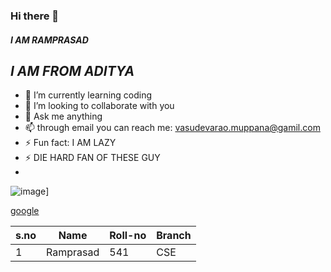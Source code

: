 ### Hi there 👋 ###
#### *I AM RAMPRASAD* ####
##    *_I AM FROM ADITYA_* ##
- 🌱 I’m currently learning coding
- 👯 I’m looking to collaborate with you
- 💬 Ask me anything
- 📫 through email you can reach me: vasudevarao.muppana@gamil.com
- ⚡ Fun fact: I AM LAZY
-  ⚡ DIE HARD FAN OF THESE GUY
-  
![image](https://user-images.githubusercontent.com/83056522/142842855-2860e9ec-9490-4493-bb65-fe95d4535cce.png)]

 
 
 [google](https://user-images.githubusercontent.com/83056522/142842855-2860e9ec-9490-4493-bb65-fe95d4535cce.png)
 
 
|s.no| Name| Roll-no| Branch|
|----|-----|--------|-------|
|1|Ramprasad| 541   | CSE|

